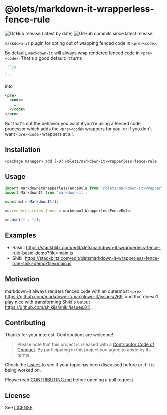 # @olets/markdown-it-wrapperless-fence-rule

![GitHub release (latest by date)](https://img.shields.io/github/v/release/olets/markdown-it-wrapperless-fence-rule) ![GitHub commits since latest release](https://img.shields.io/github/commits-since/olets/markdown-it-wrapperless-fence-rule/latest)

`markdown-it` plugin for opting out of wrapping fenced code in `<pre><code>`.

By default, `markdown-it` will always wrap rendered fenced code in `<pre><code>`. That's a good default: it turns

````md
```js
…
```
````

into

```html
<pre>
  <code>
    …
  </code>
</pre>
```

But that's not the behavior you want if you're using a fenced code processor which adds the `<pre><code>` wrappers for you, or if you don't want `<pre><code>` wrappers at all.

## Installation

```shell
<package manager> add [-D] @olets/markdown-it-wrapperless-fence-rule
```

## Usage

```js
import markdownItWrapperlessFenceRule from '@olets/markdown-it-wrapperless-fence-rule';
import MarkdownIt from 'markdown-it';

const md = MarkdownIt();

md.renderer.rules.fence = markdownItWrapperlessFenceRule;

md.use(/* … */);
```

## Examples

- Basic: https://stackblitz.com/edit/oletsmarkdown-it-wrapperless-fence-rule-basic-demo?file=main.js
- Shiki: https://stackblitz.com/edit/oletsmarkdown-it-wrapperless-fence-rule-shiki-demo?file=main.js

## Motivation

markdown-it always renders fenced code with an outermost `<pre>` https://github.com/markdown-it/markdown-it/issues/269, and that doesn't play nice with transforming Shiki's output https://github.com/shikijs/shiki/issues/811.

## Contributing

Thanks for your interest. Contributions are welcome!

> Please note that this project is released with a [Contributor Code of Conduct](https://github.com/olets/markdown-it-wrapperless-fence-rule/blob/main/CODE_OF_CONDUCT.md). By participating in this project you agree to abide by its terms.

Check the [Issues](https://github.com/olets/markdown-it-wrapperless-fence-rule/issues) to see if your topic has been discussed before or if it is being worked on.

Please read [CONTRIBUTING.md](https://github.com/olets/markdown-it-wrapperless-fence-rule/blob/main/CONTRIBUTING.md) before opening a pull request.

## License

See [LICENSE](./LICENSE).